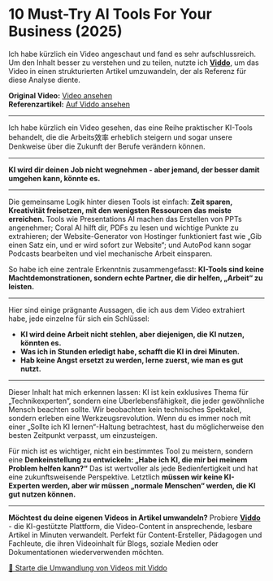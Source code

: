 # 10 Must-Try AI Tools For Your Business (2025)

Ich habe kürzlich ein Video angeschaut und fand es sehr aufschlussreich. Um den Inhalt besser zu verstehen und zu teilen, nutzte ich **[Viddo](https://viddo.pro/)**, um das Video in einen strukturierten Artikel umzuwandeln, der als Referenz für diese Analyse diente.

**Original Video:** [Video ansehen](https://www.youtube.com/watch?v=Ej9zCLI2ZdY)  
**Referenzartikel:** [Auf Viddo ansehen](https://viddo.pro/zh/video-result/bdb5f65f-a296-4460-b900-7b9d86533e7e)

---

Ich habe kürzlich ein Video gesehen, das eine Reihe praktischer KI-Tools behandelt, die die Arbeits效率 erheblich steigern und sogar unsere Denkweise über die Zukunft der Berufe verändern können.

---

**KI wird dir deinen Job nicht wegnehmen - aber jemand, der besser damit umgehen kann, könnte es.**

---

Die gemeinsame Logik hinter diesen Tools ist einfach: **Zeit sparen, Kreativität freisetzen, mit den wenigsten Ressourcen das meiste erreichen.** Tools wie Presentations AI machen das Erstellen von PPTs angenehmer; Coral AI hilft dir, PDFs zu lesen und wichtige Punkte zu extrahieren; der Website-Generator von Hostinger funktioniert fast wie „Gib einen Satz ein, und er wird sofort zur Website“; und AutoPod kann sogar Podcasts bearbeiten und viel mechanische Arbeit einsparen.

So habe ich eine zentrale Erkenntnis zusammengefasst: **KI-Tools sind keine Machtdemonstrationen, sondern echte Partner, die dir helfen, „Arbeit“ zu leisten.**

---

Hier sind einige prägnante Aussagen, die ich aus dem Video extrahiert habe, jede einzelne für sich ein Schlüssel:

- **KI wird deine Arbeit nicht stehlen, aber diejenigen, die KI nutzen, könnten es.**
- **Was ich in Stunden erledigt habe, schafft die KI in drei Minuten.**
- **Hab keine Angst ersetzt zu werden, lerne zuerst, wie man es gut nutzt.**

---

Dieser Inhalt hat mich erkennen lassen: KI ist kein exklusives Thema für „Technikexperten“, sondern eine Überlebensfähigkeit, die jeder gewöhnliche Mensch beachten sollte. Wir beobachten kein technisches Spektakel, sondern erleben eine Werkzeugsrevolution. Wenn du es immer noch mit einer „Sollte ich KI lernen“-Haltung betrachtest, hast du möglicherweise den besten Zeitpunkt verpasst, um einzusteigen.

Für mich ist es wichtiger, nicht ein bestimmtes Tool zu meistern, sondern eine **Denkeinstellung zu entwickeln: „Habe ich KI, die mir bei meinem Problem helfen kann?“** Das ist wertvoller als jede Bedienfertigkeit und hat eine zukunftsweisende Perspektive. Letztlich **müssen wir keine KI-Experten werden, aber wir müssen „normale Menschen“ werden, die KI gut nutzen können.**

---

**Möchtest du deine eigenen Videos in Artikel umwandeln?** Probiere **[Viddo](https://viddo.pro/)** - die KI-gestützte Plattform, die Video-Content in ansprechende, lesbare Artikel in Minuten verwandelt. Perfekt für Content-Ersteller, Pädagogen und Fachleute, die ihren Videoinhalt für Blogs, soziale Medien oder Dokumentationen wiederverwenden möchten.

[🚀 Starte die Umwandlung von Videos mit Viddo](https://viddo.pro/)